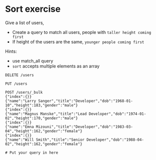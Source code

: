 # Sort exercise
Give a list of users,
* Create a query to match all users, people with `taller height coming first`
* If height of the users are the same, `younger people coming first`

Hints:
* use match_all query
* `sort` accepts multiple elements as an array

```text
DELETE /users

PUT /users

POST /users/_bulk
{"index":{}}
{"name":"Larry Sanger","title":"Developer","dob":"1968-01-10","height":183,"gender":"male"}
{"index":{}}
{"name":"Magnus Manske","title":"Lead Developer","dob":"1974-01-02","height":170,"gender":"male"}
{"index":{}}
{"name":"Emna Mizouni","title":"Developer","dob":"1983-03-04","height":162,"gender":"female"}
{"index":{}}
{"name":"Will Smith","title":"Senior Developer","dob":"1988-04-02","height":162,"gender":"female"}

# Put your query in here


```
